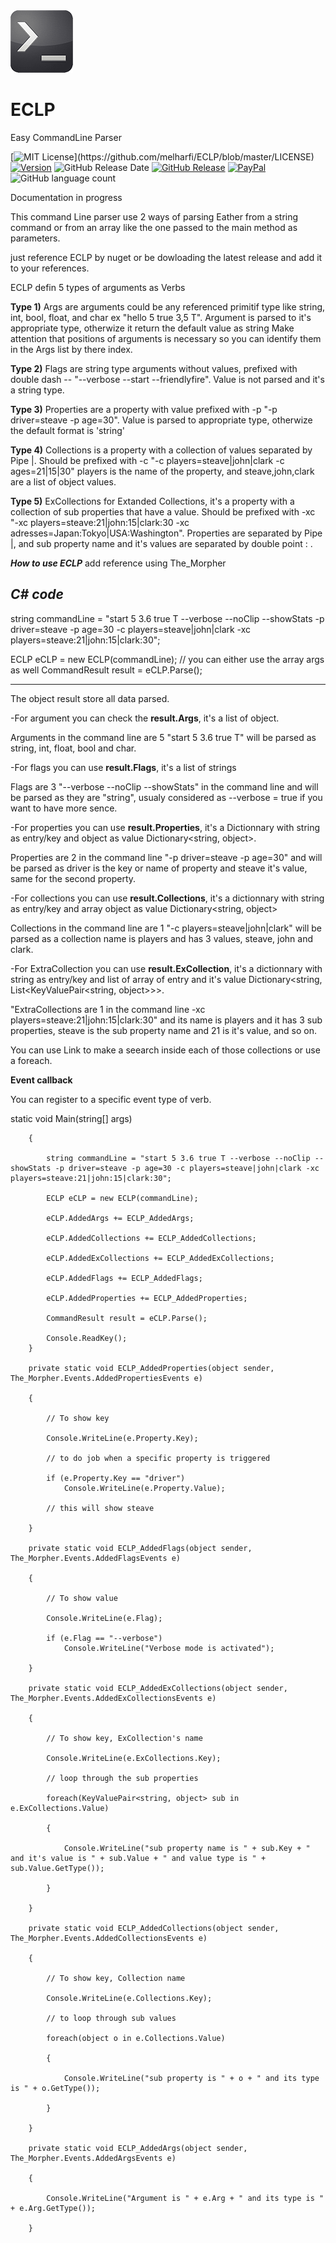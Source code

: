 <img src="resources/logo.png" width = "100">

# ECLP
Easy CommandLine Parser

[![MIT License](https://img.shields.io/apm/l/atomic-design-ui.svg?)](https://github.com/melharfi/ECLP/blob/master/LICENSE)
[![Version](https://badge.fury.io/gh/tterb%2FHyde.svg)](https://github.com/melharfi/ECLP)
![GitHub Release Date](https://img.shields.io/github/release-date/melharfi/ECLP?color=Green)
[![GitHub Release](https://img.shields.io/github/v/release/melharfi/ECLP)](https://github.com/melharfi/ECLP/releases) 
[![PayPal](https://img.shields.io/badge/paypal-donate-yellow.svg)](https://www.paypal.com/cgi-bin/webscr?cmd=_s-xclick&hosted_button_id=VN92ND2CDMX92)
![GitHub language count](https://img.shields.io/github/languages/count/melharfi/ECLP?color=red)

Documentation in progress

This command Line parser use 2 ways of parsing
Eather from a string command or from an array like the one passed to the main method as parameters.

just reference ECLP by nuget or be dowloading the latest release and add it to your references.

ECLP defin 5 types of arguments as Verbs

**Type 1)** Args are arguments could be any referenced primitif type like string, int, bool, float, and char ex "hello 5 true 3,5 T".
Argument is parsed to it's appropriate type, otherwize it return the default value as string
Make attention that positions of arguments is necessary so you can identify them in the Args list by there index.

**Type 2)** Flags are string type arguments without values, prefixed with double dash -- "--verbose --start --friendlyfire".
Value is not parsed and it's a string type.

**Type 3)** Properties are a property with value prefixed with -p "-p driver=steave -p age=30".
Value is parsed to appropriate type, otherwize the default format is 'string'

**Type 4)** Collections is a property with a collection of values separated by Pipe |.
Should be prefixed with -c "-c players=steave|john|clark -c ages=21|15|30" players is the name of the property, and steave,john,clark are a list of object values.

**Type 5)** ExCollections for Extanded Collections, it's a property with a collection of sub properties that have a value.
Should be prefixed with -xc "-xc players=steave:21|john:15|clark:30 -xc adresses=Japan:Tokyo|USA:Washington".
Properties are separated by Pipe |, and sub property name and it's values are separated by double point : .

***How to use ECLP***
add reference using The_Morpher

***C# code***
--------------------------------
string commandLine = "start 5 3.6 true T --verbose --noClip --showStats -p driver=steave -p age=30 -c players=steave|john|clark -xc players=steave:21|john:15|clark:30";

ECLP eCLP = new ECLP(commandLine);
// you can either use the array args as well
CommandResult result = eCLP.Parse();

-------------------------------

The object result store all data parsed.

-For argument you can check the **result.Args**, it's a list of object.

Arguments in the command line are 5 "start 5 3.6 true T" will be parsed as string, int, float, bool and char.

-For flags you can use **result.Flags**, it's a list of strings

Flags are 3 "--verbose --noClip --showStats" in the command line and will be parsed as they are "string", usualy considered as --verbose = true if you want to have more sence.

-For properties you can use **result.Properties**, it's a Dictionnary with string as entry/key and object as value Dictionary<string, object>.

Properties are 2 in the command line "-p driver=steave -p age=30" and will be parsed as driver is the key or name of property and steave it's value, same for the second property.

-For collections you can use **result.Collections**, it's a dictionnary with string as entry/key and array object as value Dictionary<string, object>

Collections in the command  line are 1 "-c players=steave|john|clark" will be parsed as a collection name is players and has 3 values, steave, john and clark.

-For ExtraCollection you can use **result.ExCollection**, it's a dictionnary with string as entry/key and list of array of entry and it's value Dictionary<string, List<KeyValuePair<string, object>>>.

"ExtraCollections are 1 in the command line -xc players=steave:21|john:15|clark:30" and its name is players and it has 3 sub properties, steave is the sub property name and 21 is it's value, and so on.

You can use Link to make a seearch inside each of those collections or use a foreach.

**Event callback**

You can register to a specific event type of verb.

static void Main(string[] args)

        {
        
            string commandLine = "start 5 3.6 true T --verbose --noClip --showStats -p driver=steave -p age=30 -c players=steave|john|clark -xc players=steave:21|john:15|clark:30";

            ECLP eCLP = new ECLP(commandLine);
            
            eCLP.AddedArgs += ECLP_AddedArgs;
            
            eCLP.AddedCollections += ECLP_AddedCollections;
            
            eCLP.AddedExCollections += ECLP_AddedExCollections;
            
            eCLP.AddedFlags += ECLP_AddedFlags;
            
            eCLP.AddedProperties += ECLP_AddedProperties;
            
            CommandResult result = eCLP.Parse();

            Console.ReadKey();
        }

        private static void ECLP_AddedProperties(object sender, The_Morpher.Events.AddedPropertiesEvents e)
        
        {
        
            // To show key
            
            Console.WriteLine(e.Property.Key);

            // to do job when a specific property is triggered
            
            if (e.Property.Key == "driver")
                Console.WriteLine(e.Property.Value);
                
            // this will show steave
            
        }

        private static void ECLP_AddedFlags(object sender, The_Morpher.Events.AddedFlagsEvents e)
        
        {
        
            // To show value
            
            Console.WriteLine(e.Flag);

            if (e.Flag == "--verbose")
                Console.WriteLine("Verbose mode is activated");
                
        }

        private static void ECLP_AddedExCollections(object sender, The_Morpher.Events.AddedExCollectionsEvents e)
        
        {
        
            // To show key, ExCollection's name
            
            Console.WriteLine(e.ExCollections.Key);

            // loop through the sub properties
            
            foreach(KeyValuePair<string, object> sub in e.ExCollections.Value)
            
            {
            
                Console.WriteLine("sub property name is " + sub.Key + " and it's value is " + sub.Value + " and value type is " + sub.Value.GetType());
                
            }
            
        }

        private static void ECLP_AddedCollections(object sender, The_Morpher.Events.AddedCollectionsEvents e)
        
        {
        
            // To show key, Collection name
            
            Console.WriteLine(e.Collections.Key);

            // to loop through sub values
            
            foreach(object o in e.Collections.Value)
            
            {
            
                Console.WriteLine("sub property is " + o + " and its type is " + o.GetType());
                
            }
            
        }

        private static void ECLP_AddedArgs(object sender, The_Morpher.Events.AddedArgsEvents e)
        
        {
        
            Console.WriteLine("Argument is " + e.Arg + " and its type is " + e.Arg.GetType());
            
        }

